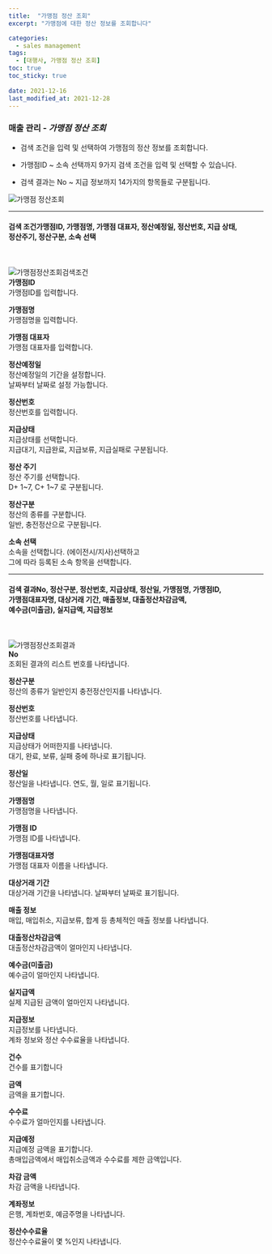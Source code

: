 ```yaml
---
title:  "가맹점 정산 조회"
excerpt: "가맹점에 대한 정산 정보를 조회합니다"

categories:
  - sales management
tags:
  - [대행사, 가맹점 정산 조회]
toc: true
toc_sticky: true
 
date: 2021-12-16
last_modified_at: 2021-12-28
---
```

### 매출 관리 - *가맹점 정산 조회*
- 검색 조건을 입력 및 선택하여 가맹점의 정산 정보를 조회합니다.

- 가맹점ID ~ 소속 선택까지 9가지 검색 조건을 입력 및 선택할 수 있습니다.

- 검색 결과는 No ~ 지급 정보까지 14가지의 항목들로 구분됩니다.

![가맹점 정산조회](https://user-images.githubusercontent.com/95394003/146712911-8d6b084a-54a1-4b6f-b423-c0de3e7c9f10.jpeg)

---

#### 검색 조건가맹점ID, 가맹점명, 가맹점 대표자, 정산예정일, 정산번호, 지급 상태,<br>정산주기, 정산구분, 소속 선택<br>
<br>

![가맹점정산조회검색조건](https://user-images.githubusercontent.com/95394003/146712923-0ced2f7b-8517-4539-b7a8-c78308ee1d05.jpeg)<br>
**가맹점ID**<br>
가맹점ID를 입력합니다.

**가맹점명**<br>
가맹점명을 입력합니다.

**가맹점 대표자**<br>
가맹점 대표자를 입력합니다.

**정산예정일**<br>
정산예정일의 기간을 설정합니다.<br>날짜부터 날짜로 설정 가능합니다.

**정산번호**<br>
정산번호를 입력합니다.

**지급상태**<br>
지급상태를 선택합니다.<br>지급대기, 지급완료, 지급보류, 지급실패로 구분됩니다.

**정산 주기**<br>
정산 주기를 선택합니다.<br>D+ 1~7, C+ 1~7 로 구분됩니다.

**정산구분**<br>
정산의 종류를 구분합니다.<br>일반, 충전정산으로 구분됩니다.

**소속 선택**<br>
소속을 선택합니다. (에이전시/지사)선택하고<br>그에 따라 등록된 소속 항목을 선택합니다.
<br>

---

#### 검색 결과No, 정산구분, 정산번호, 지급상태, 정산일, 가맹점명, 가맹점ID,<br>가맹점대표자명, 대상거래 기간, 매출정보, 대출정산차감금액,<br>예수금(미출금), 실지급액, 지급정보<br>
<br>

![가맹점정산조회결과](https://user-images.githubusercontent.com/95394003/146712934-1d163d30-1de3-4e95-a773-287d6c37921b.jpeg)<br>
**No**<br>
조회된 결과의 리스트 번호를 나타냅니다.

**정산구분**<br>
정산의 종류가 일반인지 충전정산인지를 나타냅니다.

**정산번호**<br>
정산번호를 나타냅니다.

**지급상태**<br>
지급상태가 어떠한지를 나타냅니다.<br>대기, 완료, 보류, 실패 중에 하나로 표기됩니다.

**정산일**<br>
정산일을 나타냅니다. 연도, 월, 일로 표기됩니다.

**가맹점명**<br>
가맹점명을 나타냅니다.

**가맹점 ID**<br>
가맹점 ID를 나타냅니다.

**가맹점대표자명**<br>
가맹점 대표자 이름을 나타냅니다.

**대상거래 기간**<br>
대상거래 기간을 나타냅니다. 날짜부터 날짜로 표기됩니다.

**매출 정보**<br>
매입, 매입취소, 지급보류, 합계 등 총체적인 매출 정보를 나타냅니다.

**대출정산차감금액**<br>
대출정산차감금액이 얼마인지 나타냅니다.

**예수금(미출금)**<br>
예수금이 얼마인지 나타냅니다.

**실지급액**<br>
실제 지급된 금액이 얼마인지 나타냅니다.

**지급정보**<br>
지급정보를 나타냅니다.<br>계좌 정보와 정산 수수료율을 나타냅니다.

**건수**<br>
건수를 표기합니다

**금액**<br>
금액을 표기합니다.

**수수료**<br>
수수료가 얼마인지를 나타냅니다.<br>

**지급예정**<br>
지급예정 금액을 표기합니다.<br>
총매입금액에서 매입취소금액과 수수료를 제한 금액입니다.

**차감 금액**<br>
차감 금액을 나타냅니다.

**계좌정보**<br>
은행, 계좌번호, 예금주명을 나타냅니다.

**정산수수료율**<br>
정산수수료율이 몇 %인지 나타냅니다.